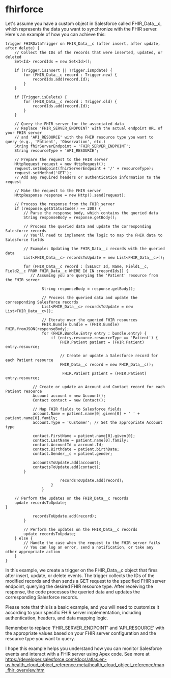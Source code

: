 # fhirforce
Let's assume you have a custom object in Salesforce called FHIR_Data__c, which represents the data you want to synchronize with the FHIR server. Here's an example of how you can achieve this:

```
trigger FHIRDataTrigger on FHIR_Data__c (after insert, after update, after delete) {
    // Collect the IDs of the records that were inserted, updated, or deleted
    Set<Id> recordIds = new Set<Id>();
    
    if (Trigger.isInsert || Trigger.isUpdate) {
        for (FHIR_Data__c record : Trigger.new) {
            recordIds.add(record.Id);
        }
    }
    
    if (Trigger.isDelete) {
        for (FHIR_Data__c record : Trigger.old) {
            recordIds.add(record.Id);
        }
    }
    
    // Query the FHIR server for the associated data
    // Replace 'FHIR_SERVER_ENDPOINT' with the actual endpoint URL of your FHIR server
    // and 'API_RESOURCE' with the FHIR resource type you want to query (e.g., 'Patient', 'Observation', etc.)
    String fhirServerEndpoint = 'FHIR_SERVER_ENDPOINT';
    String resourceType = 'API_RESOURCE';
    
    // Prepare the request to the FHIR server
    HttpRequest request = new HttpRequest();
    request.setEndpoint(fhirServerEndpoint + '/' + resourceType);
    request.setMethod('GET');
    // Add any required headers or authentication information to the request
    
    // Make the request to the FHIR server
    HttpResponse response = new Http().send(request);
    
    // Process the response from the FHIR server
    if (response.getStatusCode() == 200) {
        // Parse the response body, which contains the queried data
        String responseBody = response.getBody();
        
        // Process the queried data and update the corresponding Salesforce records
        // You'll need to implement the logic to map the FHIR data to Salesforce fields
        
        // Example: Updating the FHIR_Data__c records with the queried data
        List<FHIR_Data__c> recordsToUpdate = new List<FHIR_Data__c>();
        
        for (FHIR_Data__c record : [SELECT Id, Name, Field1__c, Field2__c FROM FHIR_Data__c WHERE Id IN :recordIds]) {
           // Assuming you are querying the 'Patient' resource from the FHIR server

                String responseBody = response.getBody();
                
                // Process the queried data and update the corresponding Salesforce records
                List<FHIR_Data__c> recordsToUpdate = new List<FHIR_Data__c>();
                
                // Iterate over the queried FHIR resources
                FHIR.Bundle bundle = (FHIR.Bundle) FHIR.fromJSON(responseBody);
                for (FHIR.Bundle.Entry entry : bundle.entry) {
                    if (entry.resource.resourceType == 'Patient') {
                        FHIR.Patient patient = (FHIR.Patient) entry.resource;
                        
                        // Create or update a Salesforce record for each Patient resource
                        FHIR_Data__c record = new FHIR_Data__c();
                        
                         FHIR.Patient patient = (FHIR.Patient) entry.resource;
            
            // Create or update an Account and Contact record for each Patient resource
            Account account = new Account();
            Contact contact = new Contact();
            
            // Map FHIR fields to Salesforce fields
            account.Name = patient.name[0].given[0] + ' ' + patient.name[0].family;
            account.Type = 'Customer'; // Set the appropriate Account type
            
            contact.FirstName = patient.name[0].given[0];
            contact.LastName = patient.name[0].family;
            contact.AccountId = account.Id;
            contact.Birthdate = patient.birthDate;
            contact.Gender__c = patient.gender;
            
            accountsToUpdate.add(account);
            contactsToUpdate.add(contact);
        }
                        
                        recordsToUpdate.add(record);
                    }
                }
    
    // Perform the updates on the FHIR_Data__c records
    update recordsToUpdate;
}
            
            recordsToUpdate.add(record);
        }
        
        // Perform the updates on the FHIR_Data__c records
        update recordsToUpdate;
    } else {
        // Handle the case when the request to the FHIR server fails
        // You can log an error, send a notification, or take any other appropriate action
    }
}
```
In this example, we create a trigger on the FHIR_Data__c object that fires after insert, update, or delete events. The trigger collects the IDs of the modified records and then sends a GET request to the specified FHIR server endpoint, querying the desired FHIR resource type. After receiving the response, the code processes the queried data and updates the corresponding Salesforce records.

Please note that this is a basic example, and you will need to customize it according to your specific FHIR server implementation, including authentication, headers, and data mapping logic.

Remember to replace 'FHIR_SERVER_ENDPOINT' and 'API_RESOURCE' with the appropriate values based on your FHIR server configuration and the resource type you want to query.

I hope this example helps you understand how you can monitor Salesforce events and interact with a FHIR server using Apex code.
See more at https://developer.salesforce.com/docs/atlas.en-us.health_cloud_object_reference.meta/health_cloud_object_reference/map_fhir_overview.htm
